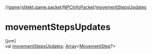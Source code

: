 //[game](../../../index.md)/[xlitekt.game.packet](../index.md)/[NPCInfoPacket](index.md)/[movementStepsUpdates](movement-steps-updates.md)

# movementStepsUpdates

[jvm]\
val [movementStepsUpdates](movement-steps-updates.md): [Array](https://kotlinlang.org/api/latest/jvm/stdlib/kotlin/-array/index.html)&lt;[MovementStep](../../xlitekt.game.actor.movement/-movement-step/index.md)?&gt;
